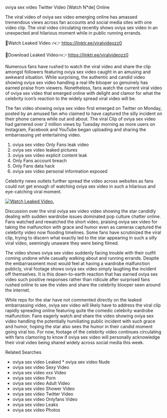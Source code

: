 ﻿oviya sex video Twitter Video [Watch N*de] Online

The viral video of ﻿oviya sex video emerging online has amassed tremendous views across fan accounts and social media sites with one video clip. The viral video circulating recently shows ﻿oviya sex video in an unexpected and hilarious moment while in public running errands. 

🔴Watch Leaked Video 🔥👉  https://linktr.ee/viralvideozz0 

🔴Download Leaked Video🔥👉  https://linktr.ee/viralvideozz0 

Numerous fans have rushed to watch the viral video and share the clip amongst followers featuring ﻿oviya sex video caught in an amusing and awkward situation. While surprising, the authentic and candid video showing ﻿oviya sex video handling a real life blooper so genuinely has earned praise from viewers. Nonetheless, fans watch the current viral video of ﻿oviya sex video that emerged online with delight and clamor for what the celebrity icon’s reaction to the widely spread viral video will be.

The fan video showing ﻿oviya sex video first emerged on Twitter on Monday, posted by an amused fan who claimed to have captured the silly incident on their phone camera while out and about. The viral Clip of ﻿oviya sex video had garnered over 2 million views by Tuesday morning as more users on Instagram, Facebook and YouTube began uploading and sharing the embarrassing yet entertaining video. 

1. ﻿oviya sex video Only Fans leak video
2. ﻿oviya sex video leaked pictures
3. ﻿oviya sex video explicit content leak
4. Only Fans account breach
5. Only Fans data hack
6. ﻿oviya sex video personal information exposed

Celebrity news outlets further spread the video across websites as fans could not get enough of watching ﻿oviya sex video in such a hilarious and eye-catching viral moment. 

[![Watch Leaked Video.](https://miro.medium.com/v2/resize:fit:828/format:webp/1*cilzJN44JGOrTw9NJCrNHA.gif "Watch Leaked Video")](https://linktr.ee/viralvideozz0)

Discussion over the viral ﻿oviya sex video video showing the star candidly dealing with sudden wardrobe issues dominated pop culture chatter online. Fans watched and rewatched the short video, praising ﻿oviya sex video for taking the malfunction with grace and humor even as cameras captured the celebrity video now flooding timelines. Some fans have scrutinized the viral clip, trying to discern what exactly led to the star appearing in such a silly viral video, seemingly unaware they were being filmed.

The video shows ﻿oviya sex video suddenly facing trouble with their outfit coming undone while casually walking about and running errands. Despite the embarrassment most would feel at having a wardrobe malfunction publicly, viral footage shows ﻿oviya sex video simply laughing the incident off themselves. It is this down-to-earth reaction that has earned ﻿oviya sex video such positive responses rather than ridicule after surprised fans rushed online to see the video and share the celebrity blooper seen around the internet.  

While reps for the star have not commented directly on the leaked embarrassing video, ﻿oviya sex video will likely have to address the viral clip rapidly spreading online featuring quite the comedic celebrity wardrobe malfunction. Fans eagerly watch and share the video showing ﻿oviya sex video handling the potentially humiliating public incident with such grace and humor, hoping the star also sees the humor in their candid moment going viral too. For now, footage of the celebrity video continues circulating with fans clamoring to know if ﻿oviya sex video will personally acknowledge their viral video being shared widely across social media this week.

Related Searches
* ﻿oviya sex video Leaked
﻿* oviya sex video Nude
* ﻿oviya sex video Sexy Video
* ﻿oviya sex video xxx Video
* ﻿oviya sex video Porn
* ﻿oviya sex video Adult Video
* ﻿oviya sex video Shower Video
* ﻿oviya sex video Twitter Video
* ﻿oviya sex video Onlyfans Video
* ﻿oviya sex video Leaks
* ﻿oviya sex video Photos